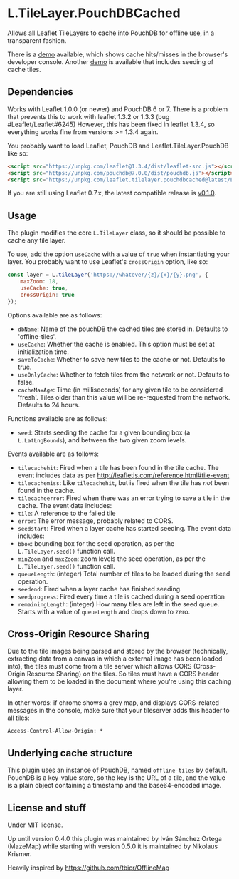 # L.TileLayer.PouchDBCached

Allows all Leaflet TileLayers to cache into PouchDB for offline use, in a transparent fashion.

There is a [demo](https://nikolauskrismer.github.io/Leaflet.TileLayer.PouchDBCached/demo.html) available, which shows cache hits/misses in the browser's developer console. Another [demo](https://nikolauskrismer.github.io/Leaflet.TileLayer.PouchDBCached/demoSeeder.html) is available that includes seeding of cache tiles.

## Dependencies

Works with Leaflet 1.0.0 (or newer) and PouchDB 6 or 7.
There is a problem that prevents this to work with leaflet 1.3.2 or 1.3.3 (bug #Leaflet/Leaflet#6245)
However, this has been fixed in leaflet 1.3.4, so everything works fine from versions >= 1.3.4 again.

You probably want to load Leaflet, PouchDB and Leaflet.TileLayer.PouchDB like so:

```html
<script src="https://unpkg.com/leaflet@1.3.4/dist/leaflet-src.js"></script>
<script src="https://unpkg.com/pouchdb@7.0.0/dist/pouchdb.js"></script>
<script src="https://unpkg.com/leaflet.tilelayer.pouchdbcached@latest/L.TileLayer.PouchDBCached.js"></script>
```

If you are still using Leaflet 0.7.x, the latest compatible release is [v0.1.0](https://github.com/MazeMap/Leaflet.TileLayer.PouchDBCached/releases/tag/v0.1.0).


## Usage

The plugin modifies the core `L.TileLayer` class, so it should be possible to cache any tile layer.

To use, add the option `useCache` with a value of `true` when instantiating your layer. You probably want to use Leaflet's `crossOrigin` option, like so:

```javascript
const layer = L.tileLayer('https://whatever/{z}/{x}/{y}.png', {
	maxZoom: 18,
	useCache: true,
	crossOrigin: true
});
```

Options available are as follows:

* `dbName`: Name of the pouchDB the cached tiles are stored in. Defaults to 'offline-tiles'.
* `useCache`: Whether the cache is enabled. This option must be set at initialization time.
* `saveToCache`: Whether to save new tiles to the cache or not. Defaults to true.
* `useOnlyCache`: Whether to fetch tiles from the network or not. Defaults to false.
* `cacheMaxAge`: Time (in milliseconds) for any given tile to be considered 'fresh'. Tiles older than this value will be re-requested from the network. Defaults to 24 hours.

Functions available are as follows:
* `seed`: Starts seeding the cache for a given bounding box (a `L.LatLngBounds`), and between the two given zoom levels.

Events available are as follows:

* `tilecachehit`: Fired when a tile has been found in the tile cache. The event includes data as per http://leafletjs.com/reference.html#tile-event
* `tilecachemiss`: Like `tilecachehit`, but is fired when the tile has *not* been found in the cache.
* `tilecacheerror`: Fired when there was an error trying to save a tile in the cache. The event data includes:
 * `tile`: A reference to the failed tile
 * `error`: The error message, probably related to CORS.
* `seedstart`: Fired when a layer cache has started seeding. The event data includes:
 * `bbox`: bounding box for the seed operation, as per the `L.TileLayer.seed()` function call.
 * `minZoom` and `maxZoom`: zoom levels the seed operation, as per the `L.TileLayer.seed()` function call.
 * `queueLength`: (integer) Total number of tiles to be loaded during the seed operation.
* `seedend`: Fired when a layer cache has finished seeding.
* `seedprogress`: Fired every time a tile is cached during a seed operation
 * `remainingLength`: (integer) How many tiles are left in the seed queue. Starts with a value of `queueLength` and drops down to zero.


## Cross-Origin Resource Sharing

Due to the tile images being parsed and stored by the browser (technically, extracting data from a canvas in which a external image has been loaded into), the tiles must come from a tile server which allows CORS (Cross-Origin Resource Sharing) on the tiles. So tiles must have a CORS header allowing them to be loaded in the document where you're using this caching layer.

In other words: if chrome shows a grey map, and displays CORS-related messages in the console, make sure that your tileserver adds this header to all tiles:

	Access-Control-Allow-Origin: *


## Underlying cache structure

This plugin uses an instance of PouchDB, named `offline-tiles` by default. PouchDB is a key-value store, so the key is the URL of a tile, and the value is a plain object containing a timestamp and the base64-encoded image.


## License and stuff

Under MIT license.

Up until version 0.4.0 this plugin was maintained by Iván Sánchez Ortega (MazeMap) while starting with version 0.5.0 it is maintained by Nikolaus Krismer.

Heavily inspired by https://github.com/tbicr/OfflineMap

